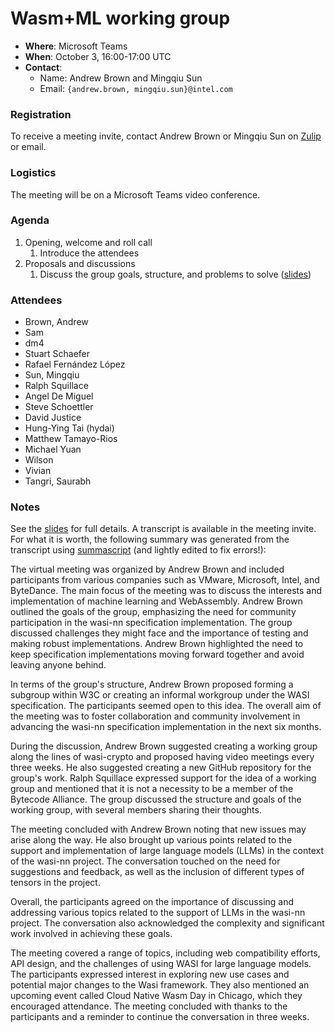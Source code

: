 # Wasm+ML working group

- **Where**: Microsoft Teams
- **When**: October 3, 16:00-17:00 UTC
- **Contact**:
  - Name: Andrew Brown and Mingqiu Sun
  - Email: `{andrew.brown, mingqiu.sun}@intel.com`

### Registration

To receive a meeting invite, contact Andrew Brown or Mingqiu Sun on [Zulip] or email.

[Zulip]: https://bytecodealliance.zulipchat.com/#narrow/stream/266558-wasi-nn

### Logistics

The meeting will be on a Microsoft Teams video conference.

### Agenda

1. Opening, welcome and roll call
    1. Introduce the attendees
1. Proposals and discussions
    1. Discuss the group goals, structure, and problems to solve ([slides])

[slides]: ML-10-03-slides.pdf

### Attendees
- Brown, Andrew
- Sam
- dm4
- Stuart Schaefer
- Rafael Fernández López
- Sun, Mingqiu
- Ralph Squillace
- Angel De Miguel
- Steve Schoettler
- David Justice
- Hung-Ying Tai (hydai)
- Matthew Tamayo-Rios
- Michael Yuan
- Wilson
- Vivian
- Tangri, Saurabh

### Notes

See the [slides] for full details. A transcript is available in the meeting invite. For what it
is worth, the following summary was generated from the transcript using [summascript] (and lightly
edited to fix errors!):

[summascript]: https://www.portfoliopals.net/summascript/

The virtual meeting was organized by Andrew Brown and included participants from various companies
such as VMware, Microsoft, Intel, and ByteDance. The main focus of the meeting was to discuss the
interests and implementation of machine learning and WebAssembly. Andrew Brown outlined the goals
of the group, emphasizing the need for community participation in the wasi-nn specification
implementation. The group discussed challenges they might face and the importance of testing and
making robust implementations. Andrew Brown highlighted the need to keep specification
implementations moving forward together and avoid leaving anyone behind.

In terms of the group's structure, Andrew Brown proposed forming a subgroup within W3C or creating
an informal workgroup under the WASI specification. The participants seemed open to this idea. The
overall aim of the meeting was to foster collaboration and community involvement in advancing the
wasi-nn specification implementation in the next six months.

During the discussion, Andrew Brown suggested creating a working group along the lines of
wasi-crypto and proposed having video meetings every three weeks. He also suggested creating a new
GitHub repository for the group's work. Ralph Squillace expressed support for the idea of a working
group and mentioned that it is not a necessity to be a member of the Bytecode Alliance. The group
discussed the structure and goals of the working group, with several members sharing their thoughts.

The meeting concluded with Andrew Brown noting that new issues may arise along the way. He also brought up various points related to the support and implementation of large language models (LLMs) in the context of the wasi-nn project. The conversation touched on the need for suggestions and feedback, as well as the inclusion of different types of tensors in the project.

Overall, the participants agreed on the importance of discussing and addressing various topics related to the support of LLMs in the wasi-nn project. The conversation also acknowledged the complexity and significant work involved in achieving these goals.

The meeting covered a range of topics, including web compatibility efforts, API design, and the
challenges of using WASI for large language models. The participants expressed interest in exploring
new use cases and potential major changes to the Wasi framework. They also mentioned an upcoming
event called Cloud Native Wasm Day in Chicago, which they encouraged attendance. The meeting
concluded with thanks to the participants and a reminder to continue the conversation in three
weeks.

